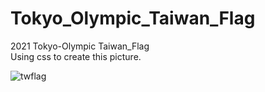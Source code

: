 # Tokyo_Olympic_Taiwan_Flag
2021 Tokyo-Olympic Taiwan_Flag<br>
Using css to create this picture.

![twflag](https://user-images.githubusercontent.com/68016628/129465825-be8e9d7d-2890-44a5-a181-4144f9a25e3f.png)

